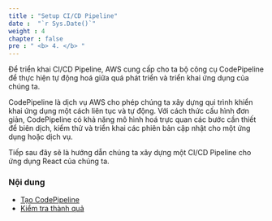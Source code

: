 ```yaml
---
title : "Setup CI/CD Pipeline"
date :  "`r Sys.Date()`" 
weight : 4 
chapter : false
pre : " <b> 4. </b> "
---
```


Để triển khai CI/CD Pipeline, AWS cung cấp cho ta bộ công cụ CodePipeline để thực hiện tự động hoá giữa quá phát triển và triển khai ứng dụng của chúng ta.

CodePipeline là dịch vụ AWS cho phép chúng ta xây dựng qui trình khiển khai ứng dụng một cách liên tục và tự động. Với cách thức cấu hình đơn giản, CodePipeline có khả năng mô hình hoá trực quan các bước cần thiết để biên dịch, kiểm thử và triển khai các phiên bản cập nhật cho một ứng dụng hoặc dịch vụ.

Tiếp sau đây sẽ là hướng dẫn chúng ta xây dựng một CI/CD Pipeline cho ứng dụng React của chúng ta.

### Nội dung
- [Tạo CodePipeline](4.1-createCodePipeline/)
- [Kiểm tra thành quả](4.2-checkResult/)